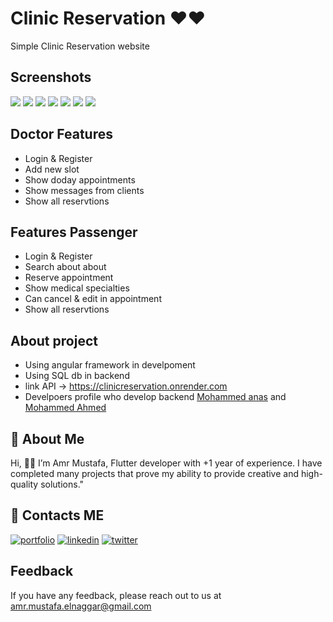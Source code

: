 # Clinic Reservation ♥️♥️
Simple Clinic Reservation website
## Screenshots
<img src="https://github.com/amrmustafa02/clinic/assets/78182930/b43a48b1-ea14-41f4-8ffc-647690dcfd87" >
<img src="https://github.com/amrmustafa02/clinic/assets/78182930/acf3b173-7a9e-45f4-9bb0-ef8eaf9eddae" >
<img src="https://github.com/amrmustafa02/clinic/assets/78182930/a2251113-1170-4a9c-b26c-ffc38c0b2af7" >
<img src="https://github.com/amrmustafa02/clinic/assets/78182930/ec80dcc2-0980-4c8c-8ecf-ae4a8193ada9" >
<img src="https://github.com/amrmustafa02/clinic/assets/78182930/9ab99bd2-1e52-48a0-9c4f-07db51ef89d3" >
<img src="https://github.com/amrmustafa02/clinic/assets/78182930/cedae963-a79b-4757-bbcd-6ee8ca07c036" >
<img src="https://github.com/amrmustafa02/clinic/assets/78182930/bb0adae4-f1b6-4718-b73f-3a5d65d2df9b" >


## Doctor Features 
-  Login & Register
-  Add new slot
-  Show doday appointments
-  Show messages from clients
-  Show all reservtions
## Features Passenger
-  Login & Register
-  Search about about
-  Reserve appointment
-  Show medical specialties
-  Can cancel & edit in appointment
-  Show all reservtions
## About project
- Using angular framework in develpoment
- Using SQL db in backend
- link API -> https://clinicreservation.onrender.com
- Develpoers profile who develop backend [Mohammed anas](https://github.com/mohamedanas00) and [Mohammed Ahmed](https://github.com/M-twally)

## 🚀 About Me
Hi, 👋👋 I’m Amr Mustafa, Flutter developer with +1 year of experience. I have completed many projects that prove my ability to provide creative and high-quality solutions."
## 🤝 Contacts ME
[![portfolio](https://img.shields.io/badge/my_portfolio-000?style=for-the-badge&logo=ko-fi&logoColor=white)](https://amr-mustafa-mysite.vercel.app/#/)
[![linkedin](https://img.shields.io/badge/linkedin-0A66C2?style=for-the-badge&logo=linkedin&logoColor=white)](https://www.linkedin.com/in/amr-mustafa-58a80320b/)
[![twitter](https://img.shields.io/badge/twitter-1DA1F2?style=for-the-badge&logo=twitter&logoColor=white)](https://twitter.com/amrmust33458502)
## Feedback
If you have any feedback, please reach out to us at amr.mustafa.elnaggar@gmail.com


